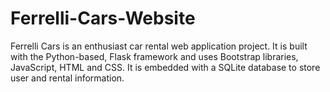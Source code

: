 # Ferrelli-Cars-Website
Ferrelli Cars is an enthusiast car rental web application project. It is built with the Python-based, Flask framework and uses Bootstrap libraries, JavaScript, HTML and CSS. It is embedded with a SQLite database to store user and rental information.
